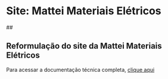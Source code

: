 <h1> Site: Mattei Materiais Elétricos </h1>
##
<h2>Reformulação do site da Mattei Materiais Elétricos</h2>
<p> Para acessar a documentação técnica completa, <a href="https://github.com/rhuanboeira/site-mattei-main/blob/b6cb8a96e2077246d86404e07dcc4b1053203b3e/Projeto-Mattei.pdf"> clique aqui</a></p>
